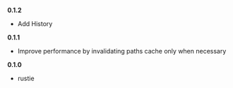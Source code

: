**0.1.2**
- Add History

**0.1.1**
- Improve performance by invalidating paths cache only when necessary

**0.1.0**
- rustie

